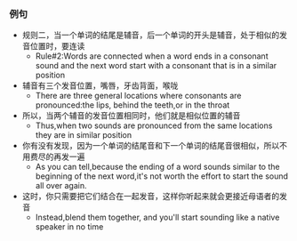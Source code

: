 ### 例句

- 规则二，当一个单词的结尾是辅音，后一个单词的开头是辅音，处于相似的发音位置时，要连读
  - Rule#2:Words are connected when a word ends in a consonant sound and the next word start with a consonant that is in a similar position
- 辅音有三个发音位置，嘴唇，牙齿背面，喉咙
  - There are three general locations where consonants are pronounced:the lips, behind the teeth,or in the throat
- 所以，当两个辅音的发音位置相同时，他们就是相似位置的辅音
  - Thus,when two sounds are pronounced from the same locations they are in similar position
- 你有没有发现，因为一个单词的结尾音和下一个单词的结尾音很相似，所以不用费尽的再发一遍
  - As you can tell,because the ending of a word sounds similar to the beginning of the next word,it's not worth the effort to start the sound all over again.
- 这时，你只需要把它们结合在一起发音，这样你听起来就会更接近母语者的发音
  - Instead,blend them together, and you'll start sounding like a native speaker in no time


